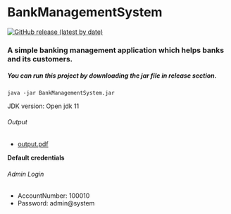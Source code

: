# BankManagementSystem
[<img alt="GitHub release (latest by date)" src="https://img.shields.io/github/v/release/akshaj65/BankManagementSystem?color=green&style=for-the-badge">](//github.com/akshaj65/BankManagementSystem/releases/tag/v1.0.0)

### A simple banking management application which helps banks and its customers.


##### You can run this project by downloading the jar file in release section.

    java -jar BankManagementSystem.jar
    
JDK version: Open jdk 11 
###### Output    
   - [output.pdf](output.pdf)
  
 **Default credentials**
###### Admin Login 
   - AccountNumber:    100010
   - Password:    admin@system 
 


